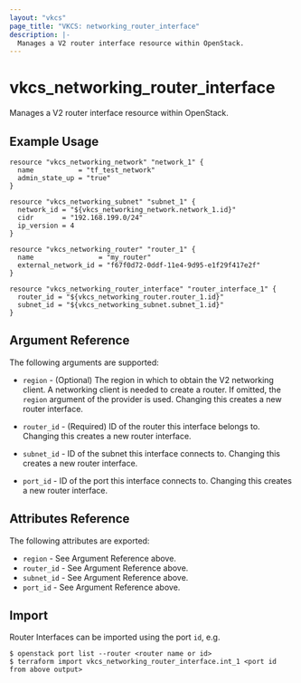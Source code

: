 ```yaml
---
layout: "vkcs"
page_title: "VKCS: networking_router_interface"
description: |-
  Manages a V2 router interface resource within OpenStack.
---
```


# vkcs\_networking\_router\_interface

Manages a V2 router interface resource within OpenStack.

## Example Usage

```hcl
resource "vkcs_networking_network" "network_1" {
  name           = "tf_test_network"
  admin_state_up = "true"
}

resource "vkcs_networking_subnet" "subnet_1" {
  network_id = "${vkcs_networking_network.network_1.id}"
  cidr       = "192.168.199.0/24"
  ip_version = 4
}

resource "vkcs_networking_router" "router_1" {
  name                = "my_router"
  external_network_id = "f67f0d72-0ddf-11e4-9d95-e1f29f417e2f"
}

resource "vkcs_networking_router_interface" "router_interface_1" {
  router_id = "${vkcs_networking_router.router_1.id}"
  subnet_id = "${vkcs_networking_subnet.subnet_1.id}"
}
```

## Argument Reference

The following arguments are supported:

* `region` - (Optional) The region in which to obtain the V2 networking client.
    A networking client is needed to create a router. If omitted, the
    `region` argument of the provider is used. Changing this creates a new
    router interface.

* `router_id` - (Required) ID of the router this interface belongs to. Changing
    this creates a new router interface.

* `subnet_id` - ID of the subnet this interface connects to. Changing
    this creates a new router interface.

* `port_id` - ID of the port this interface connects to. Changing
    this creates a new router interface.

## Attributes Reference

The following attributes are exported:

* `region` - See Argument Reference above.
* `router_id` - See Argument Reference above.
* `subnet_id` - See Argument Reference above.
* `port_id` - See Argument Reference above.

## Import

Router Interfaces can be imported using the port `id`, e.g.

```
$ openstack port list --router <router name or id>
$ terraform import vkcs_networking_router_interface.int_1 <port id from above output>
```
